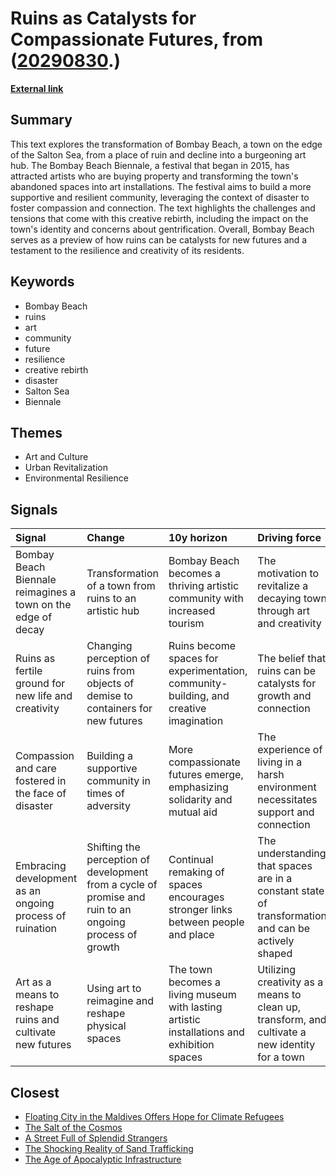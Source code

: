 # __Ruins as Catalysts for Compassionate Futures__, from ([20290830](https://kghosh.substack.com/p/20290830).)

__[External link](https://www.noemamag.com/futures-from-ruins/)__



## Summary

This text explores the transformation of Bombay Beach, a town on the edge of the Salton Sea, from a place of ruin and decline into a burgeoning art hub. The Bombay Beach Biennale, a festival that began in 2015, has attracted artists who are buying property and transforming the town's abandoned spaces into art installations. The festival aims to build a more supportive and resilient community, leveraging the context of disaster to foster compassion and connection. The text highlights the challenges and tensions that come with this creative rebirth, including the impact on the town's identity and concerns about gentrification. Overall, Bombay Beach serves as a preview of how ruins can be catalysts for new futures and a testament to the resilience and creativity of its residents.

## Keywords

* Bombay Beach
* ruins
* art
* community
* future
* resilience
* creative rebirth
* disaster
* Salton Sea
* Biennale

## Themes

* Art and Culture
* Urban Revitalization
* Environmental Resilience

## Signals

| Signal                                                       | Change                                                                                                  | 10y horizon                                                                                | Driving force                                                                                      |
|:-------------------------------------------------------------|:--------------------------------------------------------------------------------------------------------|:-------------------------------------------------------------------------------------------|:---------------------------------------------------------------------------------------------------|
| Bombay Beach Biennale reimagines a town on the edge of decay | Transformation of a town from ruins to an artistic hub                                                  | Bombay Beach becomes a thriving artistic community with increased tourism                  | The motivation to revitalize a decaying town through art and creativity                            |
| Ruins as fertile ground for new life and creativity          | Changing perception of ruins from objects of demise to containers for new futures                       | Ruins become spaces for experimentation, community-building, and creative imagination      | The belief that ruins can be catalysts for growth and connection                                   |
| Compassion and care fostered in the face of disaster         | Building a supportive community in times of adversity                                                   | More compassionate futures emerge, emphasizing solidarity and mutual aid                   | The experience of living in a harsh environment necessitates support and connection                |
| Embracing development as an ongoing process of ruination     | Shifting the perception of development from a cycle of promise and ruin to an ongoing process of growth | Continual remaking of spaces encourages stronger links between people and place            | The understanding that spaces are in a constant state of transformation and can be actively shaped |
| Art as a means to reshape ruins and cultivate new futures    | Using art to reimagine and reshape physical spaces                                                      | The town becomes a living museum with lasting artistic installations and exhibition spaces | Utilizing creativity as a means to clean up, transform, and cultivate a new identity for a town    |

## Closest

* [Floating City in the Maldives Offers Hope for Climate Refugees](f752962c5587436d35583816144eef3e)
* [The Salt of the Cosmos](fa8cbd7fc0beae839d485f07ed3b6dff)
* [A Street Full of Splendid Strangers](ab6e3fcdacd5615fd45dda4664c395e5)
* [The Shocking Reality of Sand Trafficking](30353a701a13370e93f7369cc6b68c0b)
* [The Age of Apocalyptic Infrastructure](177a0857ffe0d07d48cd99a269f28a02)